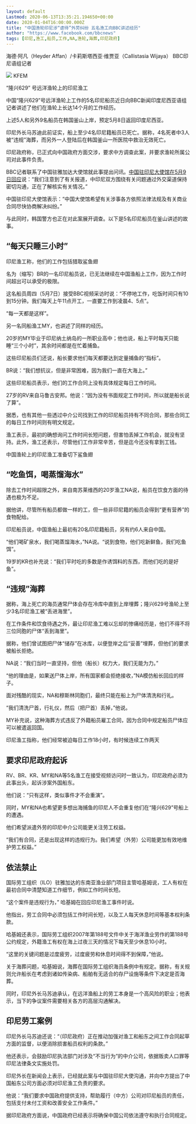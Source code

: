 ```yaml
---
layout: default
Lastmod: 2020-06-13T13:35:21.194650+00:00
date: 2020-01-04T16:00:00.000Z
title: "中国渔轮印尼涉“虐待”外劳纠纷 五名渔工向BBC讲述经历"
author: "https://www.facebook.com/bbcnews"
tags: [印尼,渔工,船员,工作,NA,渔轮,海葬,印尼政府]
---
```


海德·阿凡（Heyder Affan）/卡莉斯塔西亚·维贾亚（Callistasia Wijaya） BBC印尼语组记者

 ![](https://images.weserv.nl/?url=https%3A//ichef.bbci.co.uk/news/320/cpsprodpb/50E4/production/_112180702_korea2.jpg) KFEM 

“隆兴629” 号远洋渔轮上的印尼渔工

中国“隆兴629”号远洋渔轮上工作的5名印尼船员近日向BBC新闻印度尼西亚语组记者讲述了他们在渔轮上长达14个月的工作经历。

上述5人和另外9名船员在韩国釜山上岸，预定5月8日返回印度尼西亚。

印尼外长马苏迪此前证实，船上至少4名印尼籍船员已死亡。据称，4名死者中3人被“违规”海葬，而另外一人登陆后在韩国釜山一所医院中救治无效死亡。

印尼政府称，已正式向中国政府方面交涉，要求中方调查此案，并要求渔轮所属公司对此事件负责。

BBC记者联系了中国驻雅加达大使馆就此事提出问讯。[中国驻印尼大使馆在5月9日回应](http://id.chineseembassy.org/chn/sgsd/t1777395.htm?from=singlemessage&isappinstalled=0)说：“我们注意到了有关报道，中印尼双方围绕有关问题通过外交渠道保持密切沟通，正在了解核实有关情况。”

中国驻印尼大使馆表示：“中国大使馆希望有关涉事各方依照法律法规及有关商业合同尽快协商解决纠纷。”

与此同时，韩国警方也正在对此案展开调查。以下是5名印尼船员在釜山讲述的故事。

“每天只睡三小时”
---------

印尼渔工称，他们的工作包括猎取鲨鱼翅

名为（缩写）BR的一名印尼船员说，已无法继续在中国渔船上工作，因为工作时间超出可以承受的极限。

这名船员周四（5月7日）接受BBC视频采访时说：“不停地工作，吃饭时间只有10到15分钟。我们每天上午11点开工，一直要工作到凌晨4、5点”。

“每一天都是这样”。

另一名同船渔工MY，也讲述了同样的经历。

20岁的MY毕业于印尼纳土纳岛的一所职业高中；他也说，船上平时每天只能睡“三个小时”，其余时间都是在忙着捕鱼。

这些印尼船员们还说，船长要求他们每天都要达到定量捕鱼的“指标”。

BR说：“我们想抗议，但是非常困难，因为我们一直在大海上。”

这些印尼船员表示，他们的工作合同上没有具体规定每日工作时间。

27岁的RV来自马鲁古安邦。他说：“因为没有书面规定工作时间，所以就是船长说了算”。

据悉，也有其他一些透过中介公司找到工作的印尼船员持有不同合同，那些合同工的每日工作时间则有明文规定。

渔工表示，最初的确想询问工作时间长短问题，但害怕丢掉工作机会，就没有坚持。此外，渔工还表示，尽管他们工作非常辛苦，但是迄今还没有拿到工钱。

中国渔轮上的印尼渔工准备切下鲨鱼翅

“吃鱼饵，喝蒸馏海水”
-----------

除去工作时间超限之外，来自南苏莱维西的20岁渔工NA说，船员在饮食方面的待遇也极为不足。

据他讲，尽管所有船员都做一样的工，但一些非印尼籍的船员会得到“更有营养”的食物配给。

印尼船员说，中国渔船上最初有20名印尼籍船员，另有约6人来自中国。

“他们喝矿泉水，我们喝蒸馏海水，”NA说。“说到食物，他们吃新鲜鱼，我们吃鱼饵”。

19岁的KR也补充说：“我们平时吃的多数是作诱饵料的东西，而他们吃的是好鱼”。

“违规”海葬
------

据称，海上死亡的海员通常尸体会存在冷库中直到上岸埋葬；隆兴629号渔轮上至少3名印尼渔工被“丢进海里”。

在工作条件和饮食待遇之外，最让印尼渔工难以忘却的惨痛经历是，他们不得不将三位同胞的尸体“丢到海里”。

据称，他们曾试图把尸体“储存”在冰库，以便登岸之后“妥善”埋葬，但他们的要求被船长拒绝。

NA说：“我们当时一直坚持，但他（船长）权力大，我们无能为力。”

“他的理由是，如果送尸体上岸，所有国家都会拒绝接收，”NA模仿船长回应的样子。

面对残酷的现实，NA和穆斯林同胞们，最终只能在船上为尸体清洗和行礼。

“我们清洗尸首，行礼仪，然后（把尸首）丢掉，”他说。

MY补充说，这种海葬方式违反了外籍船员雇工合同，因为合同中规定船员尸体应可以被遣返回国。

印尼渔工指称，他们经常被迫每日工作18小时，有时候连续工作两天

要求印尼政府起诉
--------

RV、BR、KR、MY和NA等5名渔工在接受视频访问时一致认为，印尼政府必须为此事出头，起诉涉案外国船东。

他们说：“只有这样，类似事件才不会重演”。

同时，MY和NA也希望更多想出海捕鱼的印尼人不会重复他们在“隆兴629”号船上的遭遇。

他们希望派遣外劳的印尼中介公司能更关注劳工权益。

“我们有合同，还是出现这样的违规行为。我们希望（外劳）公司能更加有效地维护劳工权益。”

依法禁止
----

国际劳工组织（ILO）驻雅加达的东南亚渔业部门项目主管哈基姆说，工人有权在最初合同中清楚知道工作细节，例如工作时间长短。

“这个案件是违规行为，” 哈基姆在回应印尼渔工事件时说。

他指出，劳工合同中必须包括工作时间长短，以及工人每天休息时间等基本权利条款。

哈基姆还表示，国际劳工组织2007年第188号文件中关于海洋渔业劳作的第188号公约规定，外籍渔工有权在海上过夜三天的情况下每天至少休息10小时。

“这里的关键问题是过度疲劳，过度疲劳和休息时间得不到保障，”他说。

关于海葬问题，哈基姆说，海葬在国际劳工组织海员条例中有规定。据称，有关规则允许船长在考虑到诸如传染病、船舶有无适合的存尸设施等条件下决定是否海葬。

同时，印尼外长马苏迪承认，在远洋渔船上的劳工本身是一个高风险的职业；他表示，当下的争议案件需要相关各方的高层沟通解决。

印尼劳工案例
------

印尼外长马苏迪还说：“（印尼政府）正在推动加强对渔工和船东之间工作合同起草方面的监督，以便消除损害船员权利的条款。”

他还表示，会鼓励印尼执法部门对涉及“不当行为”的中介公司，依据贩卖人口罪等印尼法律条文实施处罚。

印尼外长在新闻会上表示，已经就此案与中国驻印尼大使沟通，并向中方提出了中国船东公司方面必须对印尼渔工负责的要求。

他说：“我们要求中国政府提供支持，帮助履行（中方）公司对印尼船员的责任，包括支付未付工资和改善安全工作条件。”

据印尼政府方面说，中国政府已经表示将确保中国公司依法遵守和执行合同规定。

